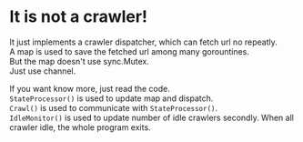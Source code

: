 # It is not a crawler!

It just implements a crawler dispatcher, which can fetch url no repeatly.  
A map is used to save the fetched url among many gorountines.  
But the map doesn't use sync.Mutex.  
Just use channel.  

If you want know more, just read the code.  
`StateProcessor()` is used to update map and dispatch.  
`Crawl()` is used to communicate with `StateProcessor()`.   
`IdleMonitor()` is used to update number of idle crawlers secondly.   When all crawler idle, the whole program exits.
